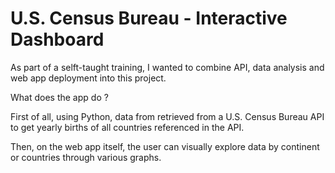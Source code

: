 # U.S. Census Bureau - Interactive Dashboard

As part of a selft-taught training, I wanted to combine API, data analysis and web app deployment into this project.

What does the app do ?

First of all, using Python, data from retrieved from a U.S. Census Bureau API to get yearly births of all countries referenced in the API.

Then, on the web app itself, the user can visually explore data by continent or countries through various graphs.
